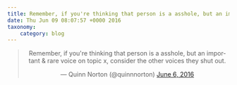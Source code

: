 ```yaml
---
title: Remember, if you're thinking that person is a asshole, but an important &amp; rare voice on topic x, consider the other voices they shut out.
date: Thu Jun 09 08:07:57 +0000 2016
taxonomy:
    category: blog
---
```

<blockquote class="twitter-tweet" align="center"><p lang="en" dir="ltr">Remember, if you&#39;re thinking that person is a asshole, but an important &amp; rare voice on topic x, consider the other voices they shut out.</p>&mdash; Quinn Norton (@quinnnorton) <a href="https://twitter.com/quinnnorton/status/739671503835271172">June 6, 2016</a></blockquote>
